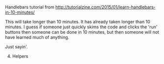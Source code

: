 Handlebars tutorial from http://tutorialzine.com/2015/01/learn-handlebars-in-10-minutes/

This will take longer than 10 minutes. It has already taken longer than 10 minutes. I guess if someone just quickly skims the code and clicks the 'run' buttons then someone can be done in 10 minutes, but then someone will not have learned much of anything.

Just sayin'.

4. Helpers 
